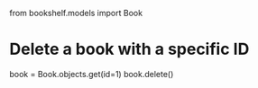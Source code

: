 from bookshelf.models import Book

# Delete a book with a specific ID
book = Book.objects.get(id=1)
book.delete()
